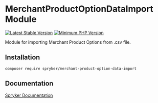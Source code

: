# MerchantProductOptionDataImport Module
[![Latest Stable Version](https://poser.pugx.org/spryker/merchant-product-option-data-import/v/stable.svg)](https://packagist.org/packages/spryker/merchant-product-option-data-import)
[![Minimum PHP Version](https://img.shields.io/badge/php-%3E%3D%208.3-8892BF.svg)](https://php.net/)

Module for importing Merchant Product Options from .csv file.

## Installation

```
composer require spryker/merchant-product-option-data-import
```

## Documentation

[Spryker Documentation](https://docs.spryker.com)
